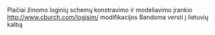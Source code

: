 Plačiai žinomo loginių schemų konstravimo ir modeliavimo įrankio http://www.cburch.com/logisim/ 
modifikacijos
Bandoma versti į lietuvių kalbą

